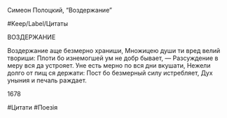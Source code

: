 Симеон Полоцкий, “Воздержание”

#Keep/Label/Цитаты

ВОЗДЕРЖАНИЕ

Воздержание аще безмерно храниши,
Множицею души ти вред велий твориши:
Плоти бо изнемогшей ум не добр бывает, —
Разсуждение в меру вся да устрояет.
Уне есть мерно по вся дни вкушати,
Нежели долго от пищ ся держати:
Пост бо безмерный силу истребляет,
Дух уныния и печаль раждает.

1678

#Цитати #Поезія 